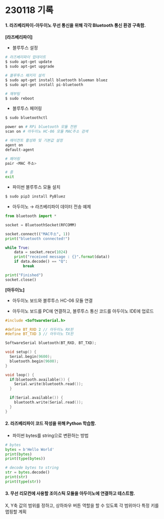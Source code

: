 # 230118 기록

#### 1. 라즈베리파이-아두이노 무선 통신을 위해 각각 Bluetooth 통신 환경 구축함.

**[라즈베리파이]**

- 블루투스 설정

```bash
# 라즈베리파이 업데이트
$ sudo apt-get update
$ sudo apt-get upgrade

# 블루투스 패키지 설치
$ sudo apt-get install bluetooth blueman bluez
$ sudo apt-get install pi-bluetooth

# 재부팅
$ sudo reboot
```

- 블루투스 페어링

```bash
$ sudo bluetoothctl

power on # RPi bluetooth 모듈 전원
scan on # 아두이노 HC-06 모듈 MAC주소 검색

# 에이전트 활성화 및 기본값 설정
agent on
default-agent

# 페어링
pair <MAC 주소>

# 종
exit
```

- 파이썬 블루투스 모듈 설치

```bash
$ sudo pip3 install PyBluez
```

- 아두이노 &rarr; 라즈베리파이 데이터 전송 예제

```python
from bluetooth import *

socket = BluetoothSocket(RFCOMM)

socket.connect(("MAC주소", 1))
print("bluetooth connected!")

while True:
    data = socket.recv(1024)
    print("received message : {}".format(data))
    if data.decode() == "Q":
        break

print("Finished")
socket.close()
```

**[아두이노]**

- 아두이노 보드와 블루투스 HC-06 모듈 연결

- 아두이노 보드를 PC에 연결하고, 블루투스 통신 코드를 아두이노 IDE에 업로드

```cpp
#include <SoftwareSerial.h>

#define BT_RXD 2 // 아두이노 RX핀
#define BT_TXD 3 // 아두이노 TX핀

SoftwareSerial bluetooth(BT_RXD, BT_TXD);

void setup() {
  Serial.begin(9600);
  bluetooth.begin(9600);
}

void loop() {
  if(bluetooth.available()) {
    Serial.write(bluetooth.read());
  }

  if(Serial.available()) {
    bluetooth.write(Serial.read());
  }
}
```

#### 2. 라즈베리파이 코드 작성을 위해 Python 학습함.

- 파이썬 bytes를 string으로 변환하는 방법

```python
# bytes
bytes = b'Hello World'
print(bytes)
print(type(bytes))

# decode bytes to string
str = bytes.decode()
print(str)
print(type(str))
```

#### 3. 무선 리모컨에 사용할 조이스틱 모듈을 아두이노에 연결하고 테스트함.

X, Y축 값의 범위를 정하고, 상하좌우 버튼 역할을 할 수 있도록 각 범위마다 특정 키를 맵핑할 계획
